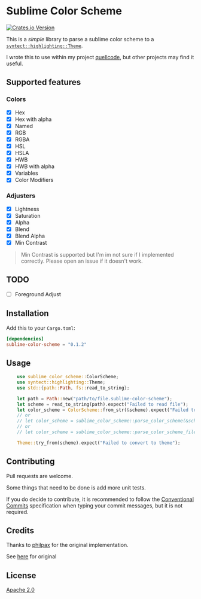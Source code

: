 # Sublime Color Scheme

[![Crates.io Version](https://img.shields.io/crates/v/sublime-color-scheme?style=plastic)](https://crates.io/crates/sublime-color-scheme)

This is a _simple_ library to parse a sublime color scheme to a [`syntect::highlighting::Theme`](https://docs.rs/syntect/latest/syntect/highlighting/struct.Theme.html).

I wrote this to use within my project [quellcode](https://github.com/Lepidopteran/quellcode), but other projects may find it useful.

## Supported features

### Colors

- [x] Hex
- [x] Hex with alpha
- [x] Named
- [x] RGB
- [x] RGBA
- [x] HSL
- [x] HSLA
- [x] HWB
- [x] HWB with alpha
- [x] Variables
- [X] Color Modifiers

### Adjusters

- [x] Lightness
- [x] Saturation
- [x] Alpha
- [x] Blend
- [x] Blend Alpha
- [x] Min Contrast

> Min Contrast is supported but I'm im not sure if I implemented correctly. Please open an issue if it doesn't work.

## TODO

- [ ] Foreground Adjust

## Installation

Add this to your `Cargo.toml`:

```toml
[dependencies]
sublime-color-scheme = "0.1.2"
```

## Usage

```rust
    use sublime_color_scheme::ColorScheme;
    use syntect::highlighting::Theme;
    use std::{path::Path, fs::read_to_string};

    let path = Path::new("path/to/file.sublime-color-scheme");
    let scheme = read_to_string(path).expect("Failed to read file");
    let color_scheme = ColorScheme::from_str(&scheme).expect("Failed to parse theme");
    // or
    // let color_scheme = sublime_color_scheme::parse_color_scheme(&scheme).expect("Failed to parse theme");
    // or
    // let color_scheme = sublime_color_scheme::parse_color_scheme_file(path).expect("Failed to parse theme");

    Theme::try_from(scheme).expect("Failed to convert to theme");
```

## Contributing

Pull requests are welcome. 

Some things that need to be done is add more unit tests.

If you do decide to contribute, it is recommended to follow the [Conventional Commits](https://www.conventionalcommits.org/en/v1.0.0/) specification when typing your commit messages, but it is not required.

## Credits

Thanks to [philpax](https://github.com/philpax) for the original implementation. 

See [here](https://github.com/trishume/syntect/issues/244#issuecomment-2480905939) for original

## License
[Apache 2.0](https://www.apache.org/licenses/LICENSE-2.0)
